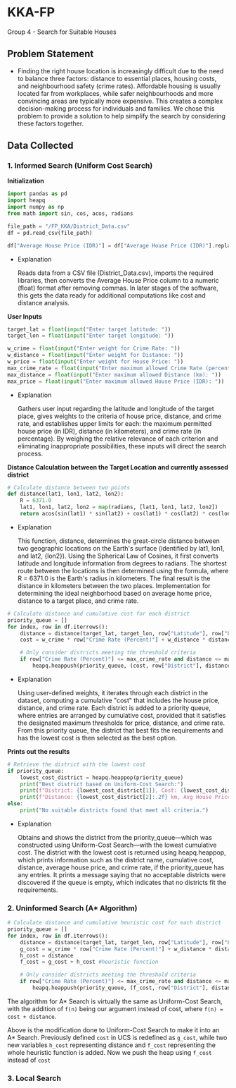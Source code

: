 # KKA-FP
Group 4 - Search for Suitable Houses

## Problem Statement
- Finding the right house location is increasingly difficult due to the need to balance three factors: distance to essential places, housing costs, and neighbourhood safety (crime rates). Affordable housing is usually located far from workplaces, while safer neighbourhoods and more convincing areas are typically more expensive. This creates a complex decision-making process for individuals and families. We chose this problem to provide a solution to help simplify the search by considering these factors together.

## Data Collected


### 1. Informed Search (Uniform Cost Search)

 **Initialization**
```py
import pandas as pd
import heapq
import numpy as np
from math import sin, cos, acos, radians

file_path = "/FP_KKA/District_Data.csv"  
df = pd.read_csv(file_path)

df["Average House Price (IDR)"] = df["Average House Price (IDR)"].replace(',', '', regex=True).astype(float)
```
- Explanation
  
  Reads data from a CSV file (District_Data.csv), imports the required libraries, then converts the Average House Price column to a numeric (float) format after removing commas. In later stages of the software, this gets the data ready for additional computations like cost and distance analysis.

 **User Inputs**
```py
target_lat = float(input("Enter target latitude: "))
target_lon = float(input("Enter target longitude: "))

w_crime = float(input("Enter weight for Crime Rate: "))
w_distance = float(input("Enter weight for Distance: "))
w_price = float(input("Enter weight for House Price: "))
max_crime_rate = float(input("Enter maximum allowed Crime Rate (percentage): "))
max_distance = float(input("Enter maximum allowed Distance (km): "))
max_price = float(input("Enter maximum allowed House Price (IDR): "))
```
- Explanation
  
  Gathers user input regarding the latitude and longitude of the target place, gives weights to the criteria of house price, distance, and crime rate, and establishes upper limits for each: the maximum permitted house price (in IDR), distance (in kilometers), and crime rate (in percentage). By weighing the relative relevance of each criterion and eliminating inappropriate possibilities, these inputs will direct the search process.

 **Distance Calculation between the Target Location and currently assessed district**
```py
# Calculate distance between two points
def distance(lat1, lon1, lat2, lon2):
    R = 6371.0 
    lat1, lon1, lat2, lon2 = map(radians, [lat1, lon1, lat2, lon2])  
    return acos(sin(lat1) * sin(lat2) + cos(lat1) * cos(lat2) * cos(lon2 - lon1)) * R
```
- Explanation
  
  This function, distance, determines the great-circle distance between two geographic locations on the Earth's surface (identified by lat1, lon1, and lat2, {lon2}). Using the Spherical Law of Cosines, it first converts latitude and longitude information from degrees to radians. The shortest route between the locations is then determined using the formula, where R = 6371.0 is the Earth's radius in kilometers. The final result is the distance in kilometers between the two places. Implementation for determining the ideal neighborhood based on average home price, distance to a target place, and crime rate.
 
```py
# Calculate distance and cumulative cost for each district
priority_queue = []
for index, row in df.iterrows():
    distance = distance(target_lat, target_lon, row["Latitude"], row["Longitude"])
    cost = w_crime * row["Crime Rate (Percent)"] + w_distance * distance + w_price * row["Average House Price (IDR)"]

    # Only consider districts meeting the threshold criteria
    if row["Crime Rate (Percent)"] <= max_crime_rate and distance <= max_distance and row["Average House Price (IDR)"] <= max_price:
        heapq.heappush(priority_queue, (cost, row["District"], distance, row["Average House Price (IDR)"], row["Crime Rate (Percent)"]))
```
- Explanation
  
  Using user-defined weights, it iterates through each district in the dataset, computing a cumulative "cost" that includes the house price, distance, and crime rate. Each district is added to a priority queue, where entries are arranged by cumulative cost, provided that it satisfies the designated maximum thresholds for price, distance, and crime rate. From this priority queue, the district that best fits the requirements and has the lowest cost is then selected as the best option.

 **Prints out the results**
```py
# Retrieve the district with the lowest cost
if priority_queue:
    lowest_cost_district = heapq.heappop(priority_queue)
    print("Best district based on Uniform-Cost Search:")
    print(f"District: {lowest_cost_district[1]}, Cost: {lowest_cost_district[0]:,.0f}")
    print(f"Distance: {lowest_cost_district[2]:.2f} km, Avg House Price: {lowest_cost_district[3]:,.0f} IDR, Crime Rate: {lowest_cost_district[4]}%")
else:
    print("No suitable districts found that meet all criteria.")
```
- Explanation

  Obtains and shows the district from the priority_queue—which was constructed using Uniform-Cost Search—with the lowest cumulative cost. The district with the lowest cost is returned using heapq.heappop, which prints information such as the district name, cumulative cost, distance, average house price, and crime rate, if the priority_queue has any entries. It prints a message saying that no acceptable districts were discovered if the queue is empty, which indicates that no districts fit the requirements.

### 2. Uninformed Search (A* Algorithm)
```py
# Calculate distance and cumulative heuristic cost for each district
priority_queue = []
for index, row in df.iterrows():
    distance = distance(target_lat, target_lon, row["Latitude"], row["Longitude"])
    g_cost = w_crime * row["Crime Rate (Percent)"] + w_distance * distance + w_price * row["Average House Price (IDR)"]
    h_cost = distance
    f_cost = g_cost + h_cost #heuristic function

    # Only consider districts meeting the threshold criteria
    if row["Crime Rate (Percent)"] <= max_crime_rate and distance <= max_distance and row["Average House Price (IDR)"] <= max_price:
        heapq.heappush(priority_queue, (f_cost, row["District"], distance, row["Average House Price (IDR)"], row["Crime Rate (Percent)"]))
```
The algorithm for A* Search is virtually the same as Uniform-Cost Search, with the addition of `f(n)` being our argument instead of cost, where `f(n) = cost + distance`.

Above is the modification done to Uniform-Cost Search to make it into an A* Search. Previously defined `cost` in UCS is redefined as `g_cost`, while two new variables `h_cost` representing distance and `f_cost` representing the whole heuristic function is added.
Now we push the heap using `f_cost` instead of `cost`

### 3. Local Search
